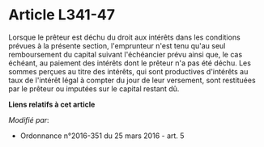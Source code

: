 # Article L341-47

Lorsque le prêteur est déchu du droit aux intérêts dans les  conditions prévues à la présente section, l'emprunteur n'est
tenu qu'au  seul remboursement du capital suivant l'échéancier prévu ainsi que, le  cas échéant, au paiement des intérêts
dont le prêteur n'a pas été déchu.  Les sommes perçues au titre des intérêts, qui sont productives  d'intérêts au taux de
l'intérêt légal à compter du jour de leur  versement, sont restituées par le prêteur ou imputées sur le capital  restant dû.

**Liens relatifs à cet article**

_Modifié par_:

  - Ordonnance n°2016-351 du 25 mars 2016 - art. 5
